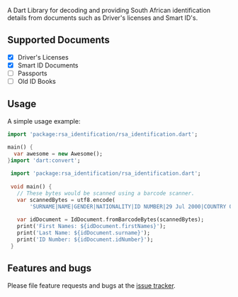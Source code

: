 A Dart Library for decoding and providing South African identification details from documents
such as Driver's licenses and Smart ID's.

## Supported Documents
* [x] Driver's Licenses
* [x] Smart ID Documents
* [ ] Passports
* [ ] Old ID Books

## Usage

A simple usage example:

```dart
import 'package:rsa_identification/rsa_identification.dart';

main() {
  var awesome = new Awesome();
}import 'dart:convert';
 
 import 'package:rsa_identification/rsa_identification.dart';
 
 void main() {
   // These bytes would be scanned using a barcode scanner.
   var scannedBytes = utf8.encode(
       'SURNAME|NAME|GENDER|NATIONALITY|ID NUMBER|29 Jul 2000|COUNTRY OF BIRTH|CITIZENSHIP STATUS|26 Jan 2017|23370|SMART ID NUMBER|1234567890123456789012345678901234567890123456789012345678901234567890123456789012345678901234567890');
 
   var idDocument = IdDocument.fromBarcodeBytes(scannedBytes);
   print('First Names: ${idDocument.firstNames}');
   print('Last Name: ${idDocument.surname}');
   print('ID Number: ${idDocument.idNumber}');
 }
```

## Features and bugs

Please file feature requests and bugs at the [issue tracker](https://github.com/marcus-bornman/rsa_identification/issues).